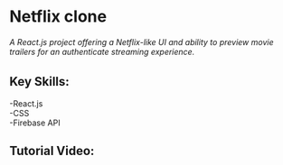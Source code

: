 # Netflix clone  
###### A React.js project offering a Netflix-like UI and ability to preview movie trailers for an authenticate streaming experience.

## Key Skills:  
-React.js  
-CSS  
-Firebase API  
## Tutorial Video:  
